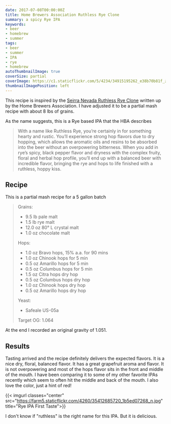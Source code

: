 ```yaml
---
date: 2017-07-08T00:00:00Z
title: Home Brewers Association Ruthless Rye Clone
summary: a spicy Rye IPA
keywords:
- beer
- homebrew
- summer
tags:
- beer
- summer
- IPA
- rye
- homebrew
autoThumbnailImage: true
coverSize: partial
coverImage: https://c1.staticflickr.com/5/4234/34915195262_e38b70b81f_z.jpg
thumbnailImagePosition: left
---
```


This recipe is inspired by the [Seirra Nevada Ruthless Rye Clone](https://www.homebrewersassociation.org/homebrew-recipe/sierra-nevada-ruthless-rye-clone/) written up by the Home Brewers Association.  I have adjusted it to be a partial mash recipe with about 8 lbs of grains.

<!--more-->

As the name suggests, this is a Rye based IPA that the HBA describes

>With a name like Ruthless Rye, you’re certainly in for something hearty and rustic. You’ll experience strong hop flavors due to dry hopping, which allows the aromatic oils and resins to be absorbed into the beer without an overpowering bitterness. When you add in rye’s spicy, black pepper flavor and dryness with the complex fruity, floral and herbal hop profile, you’ll end up with a balanced beer with incredible flavor, bringing the rye and hops to life finished with a ruthless, hoppy kiss.

## Recipe
This is a partial mash recipe for a 5 gallon batch

> Grains:
>
> - 9.5 lb pale malt
> - 1.5 lb rye malt
> - 12.0 oz 80° L crystal malt
> - 1.0 oz chocolate malt
>
> Hops:
>
> - 1.0 oz Bravo hops, 15% a.a. for 90 mins
> - 1.0 oz Chinook hops for 5 min
> - 0.5 oz Amarillo hops for 5 min
> - 0.5 oz Columbus hops for 5 min
> - 1.5 oz Citra hops dry hop
> - 0.5 oz Columbus hops dry hop
> - 1.0 oz Chinook hops dry hop
> - 0.5 oz Amarillo hops dry hop
>
> Yeast:
>
> - Safeale US-05a
>
> Target OG: 1.064


At the end I recorded an original gravity of 1.051.

## Results
Tasting arrived and the recipe definitely delivers the expected flavors. It is a nice dry, floral, balanced flavor.  It has a great grapefruit aroma and flavor.  It is not overpowering and most of the hops flavor sits in the front and middle of the mouth.  I have been comparing it to some of my other favorite IPAs recently which seem to often hit the middle and back of the mouth. I also love the color, just a hint of red!

{{< imgurl
 classes="center"
 src="https://farm5.staticflickr.com/4260/35412685720_1b5ed07268_n.jpg"
 title="Rye IPA First Taste">}}

I don't know if "ruthless" is the right name for this IPA.  But it is delicious.
